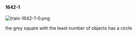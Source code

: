 #### 1642-1
![train-1642-1-0.png](https://github.com/lil-lab/nlvr/raw/master/nlvr/train/images/30/train-1642-1-0.png "train-1642-1-0.png")

the grey square with the least number of objects has a circle